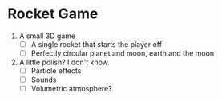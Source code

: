 # Rocket Game

1. A small 3D game
    - [ ] A single rocket that starts the player off
    - [ ] Perfectly circular planet and moon, earth and the moon

2. A little polish? I don't know.
    - [ ] Particle effects
    - [ ] Sounds
    - [ ] Volumetric atmosphere?